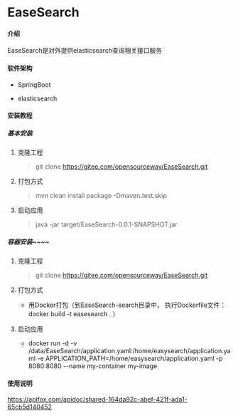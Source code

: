 
# EaseSearch

#### 介绍 

EaseSearch是对外提供elasticsearch查询相关接口服务
#### 软件架构

* SpringBoot

* elasticsearch

#### 安装教程

##### 基本安装

1. 克隆工程
   > git clone https://gitee.com/opensourceway/EaseSearch.git

2. 打包方式
   > mvn clean install package -Dmaven.test.skip

3. 启动应用
   > java -jar target/EaseSearch-0.0.1-SNAPSHOT.jar


##### 容器安装~~~~

1. 克隆工程
   > git clone https://gitee.com/opensourceway/EaseSearch.git


2. 打包方式
    * 用Docker打包（到EaseSearch-search目录中， 执行Dockerfile文件： docker build -t easesearch . ）
    
3. 启动应用
    * docker run -d -v /data/EaseSearch/application.yaml:/home/easysearch/application.yaml  -e APPLICATION_PATH=/home/easysearch/application.yaml -p 8080:8080 --name my-container my-image 
#### 使用说明
https://apifox.com/apidoc/shared-164da92c-abef-421f-ada1-65cb5d140452
